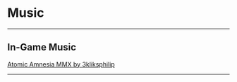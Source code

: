 # Music

---

## In-Game Music
[Atomic Amnesia MMX by 3kliksphilip](https://youtu.be/LP4Ojrrp7AQ)

---

